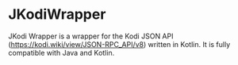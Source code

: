 # JKodiWrapper
JKodi Wrapper is a wrapper for the  Kodi JSON API (https://kodi.wiki/view/JSON-RPC_API/v8) written in Kotlin. It is fully compatible with Java and Kotlin.
